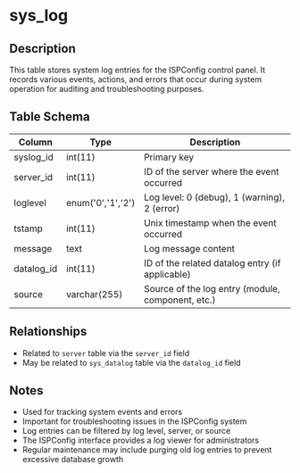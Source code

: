 # sys_log

## Description
This table stores system log entries for the ISPConfig control panel. It records various events, actions, and errors that occur during system operation for auditing and troubleshooting purposes.

## Table Schema
| Column | Type | Description |
|--------|------|-------------|
| syslog_id | int(11) | Primary key |
| server_id | int(11) | ID of the server where the event occurred |
| loglevel | enum('0','1','2') | Log level: 0 (debug), 1 (warning), 2 (error) |
| tstamp | int(11) | Unix timestamp when the event occurred |
| message | text | Log message content |
| datalog_id | int(11) | ID of the related datalog entry (if applicable) |
| source | varchar(255) | Source of the log entry (module, component, etc.) |

## Relationships
- Related to `server` table via the `server_id` field
- May be related to `sys_datalog` table via the `datalog_id` field

## Notes
- Used for tracking system events and errors
- Important for troubleshooting issues in the ISPConfig system
- Log entries can be filtered by log level, server, or source
- The ISPConfig interface provides a log viewer for administrators
- Regular maintenance may include purging old log entries to prevent excessive database growth
